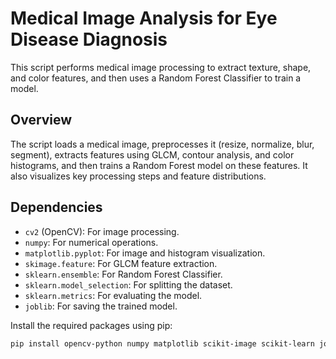 # Medical Image Analysis for Eye Disease Diagnosis 

This script performs medical image processing to extract texture, shape, and color features, and then uses a Random Forest Classifier to train a model.

## Overview

The script loads a medical image, preprocesses it (resize, normalize, blur, segment), extracts features using GLCM, contour analysis, and color histograms, and then trains a Random Forest model on these features. It also visualizes key processing steps and feature distributions.

## Dependencies

-   `cv2` (OpenCV): For image processing.
-   `numpy`: For numerical operations.
-   `matplotlib.pyplot`: For image and histogram visualization.
-   `skimage.feature`: For GLCM feature extraction.
-   `sklearn.ensemble`: For Random Forest Classifier.
-   `sklearn.model_selection`: For splitting the dataset.
-   `sklearn.metrics`: For evaluating the model.
-   `joblib`: For saving the trained model.

Install the required packages using pip:

```bash
pip install opencv-python numpy matplotlib scikit-image scikit-learn joblib
